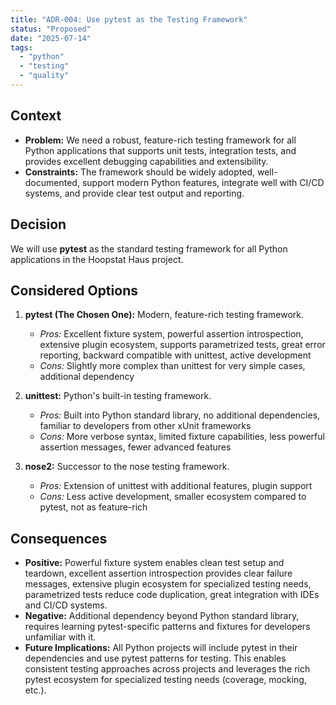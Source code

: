 ```yaml
---
title: "ADR-004: Use pytest as the Testing Framework"
status: "Proposed"
date: "2025-07-14"
tags:
  - "python"
  - "testing"
  - "quality"
---
```


## Context

* **Problem:** We need a robust, feature-rich testing framework for all Python applications that supports unit tests, integration tests, and provides excellent debugging capabilities and extensibility.
* **Constraints:** The framework should be widely adopted, well-documented, support modern Python features, integrate well with CI/CD systems, and provide clear test output and reporting.

## Decision

We will use **pytest** as the standard testing framework for all Python applications in the Hoopstat Haus project.

## Considered Options

1. **pytest (The Chosen One):** Modern, feature-rich testing framework.
   * *Pros:* Excellent fixture system, powerful assertion introspection, extensive plugin ecosystem, supports parametrized tests, great error reporting, backward compatible with unittest, active development
   * *Cons:* Slightly more complex than unittest for very simple cases, additional dependency

2. **unittest:** Python's built-in testing framework.
   * *Pros:* Built into Python standard library, no additional dependencies, familiar to developers from other xUnit frameworks
   * *Cons:* More verbose syntax, limited fixture capabilities, less powerful assertion messages, fewer advanced features

3. **nose2:** Successor to the nose testing framework.
   * *Pros:* Extension of unittest with additional features, plugin support
   * *Cons:* Less active development, smaller ecosystem compared to pytest, not as feature-rich

## Consequences

* **Positive:** Powerful fixture system enables clean test setup and teardown, excellent assertion introspection provides clear failure messages, extensive plugin ecosystem for specialized testing needs, parametrized tests reduce code duplication, great integration with IDEs and CI/CD systems.
* **Negative:** Additional dependency beyond Python standard library, requires learning pytest-specific patterns and fixtures for developers unfamiliar with it.
* **Future Implications:** All Python projects will include pytest in their dependencies and use pytest patterns for testing. This enables consistent testing approaches across projects and leverages the rich pytest ecosystem for specialized testing needs (coverage, mocking, etc.).